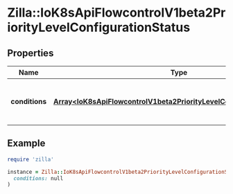 # Zilla::IoK8sApiFlowcontrolV1beta2PriorityLevelConfigurationStatus

## Properties

| Name | Type | Description | Notes |
| ---- | ---- | ----------- | ----- |
| **conditions** | [**Array&lt;IoK8sApiFlowcontrolV1beta2PriorityLevelConfigurationCondition&gt;**](IoK8sApiFlowcontrolV1beta2PriorityLevelConfigurationCondition.md) | &#x60;conditions&#x60; is the current state of \&quot;request-priority\&quot;. | [optional] |

## Example

```ruby
require 'zilla'

instance = Zilla::IoK8sApiFlowcontrolV1beta2PriorityLevelConfigurationStatus.new(
  conditions: null
)
```

